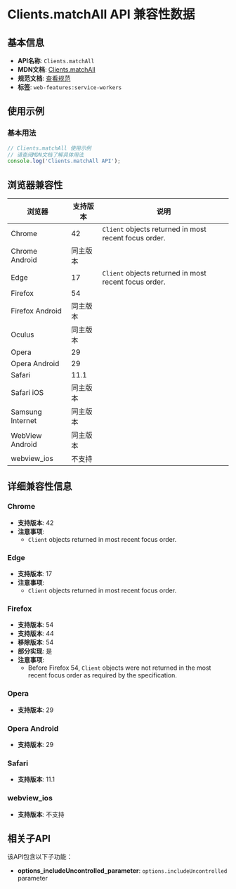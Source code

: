 # Clients.matchAll API 兼容性数据

## 基本信息

- **API名称**: `Clients.matchAll`
- **MDN文档**: [Clients.matchAll](https://developer.mozilla.org/docs/Web/API/Clients/matchAll)
- **规范文档**: [查看规范](https://w3c.github.io/ServiceWorker/#clients-matchall)
- **标签**: `web-features:service-workers`

## 使用示例

### 基本用法

```javascript
// Clients.matchAll 使用示例
// 请查阅MDN文档了解具体用法
console.log('Clients.matchAll API');
```

## 浏览器兼容性

| 浏览器 | 支持版本 | 说明 |
|--------|----------|------|
| Chrome | 42 | `Client` objects returned in most recent focus order. |
| Chrome Android | 同主版本 |  |
| Edge | 17 | `Client` objects returned in most recent focus order. |
| Firefox | 54 |  |
| Firefox Android | 同主版本 |  |
| Oculus | 同主版本 |  |
| Opera | 29 |  |
| Opera Android | 29 |  |
| Safari | 11.1 |  |
| Safari iOS | 同主版本 |  |
| Samsung Internet | 同主版本 |  |
| WebView Android | 同主版本 |  |
| webview_ios | 不支持 |  |

## 详细兼容性信息

### Chrome

- **支持版本**: 42
- **注意事项**:
  - `Client` objects returned in most recent focus order.

### Edge

- **支持版本**: 17
- **注意事项**:
  - `Client` objects returned in most recent focus order.

### Firefox

- **支持版本**: 54
- **支持版本**: 44
- **移除版本**: 54
- **部分实现**: 是
- **注意事项**:
  - Before Firefox 54, `Client` objects were not returned in the most recent focus order as required by the specification.

### Opera

- **支持版本**: 29

### Opera Android

- **支持版本**: 29

### Safari

- **支持版本**: 11.1

### webview_ios

- **支持版本**: 不支持

## 相关子API

该API包含以下子功能：

- **options_includeUncontrolled_parameter**: `options.includeUncontrolled` parameter

